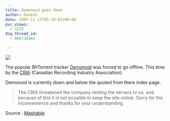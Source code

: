 ```yaml
---
title: Demonoid goes down
author: Danesh
date: 2007-11-12T05:34:02+00:00
pvc_views:
  - 3235
dsq_thread_id:
  - 889736403

---
```

![][1]

The popular BitTorrent tracker [Demonoid][2] was forced to go offline. This time by the [CRIA][3] (Canadian Recording Industry Association).

Demonoid is currently down and below the quoted from there index page.

> The CRIA threatened the company renting the servers to us, and because of this it is not possible to keep the site online. Sorry for the inconvenience and thanks for your understanding.

Source : [Mashable][4]

 [1]: http://i62.photobucket.com/albums/h100/vwvr9/demonoid.jpg
 [2]: http://en.wikipedia.org/wiki/Demonoid
 [3]: http://www.cria.ca/
 [4]: http://mashable.com/2007/11/09/bittorrent-tracker-demonoid-down/